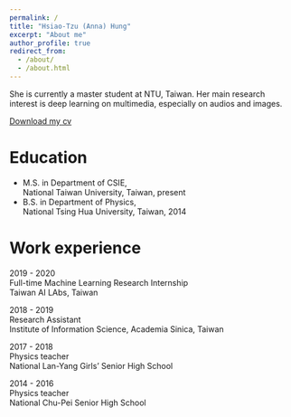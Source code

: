 ```yaml
---
permalink: /
title: "Hsiao-Tzu (Anna) Hung"
excerpt: "About me"
author_profile: true
redirect_from: 
  - /about/
  - /about.html
---
```


She is currently a master student at NTU, Taiwan. Her main research interest is deep learning on multimedia, especially on audios and images.

[Download my cv](https://remyhuang.github.io/files/Anna_resume_2020.pdf)


Education
======

* M.S. in Department of CSIE,  
National Taiwan University, Taiwan, present
* B.S. in Department of Physics,  
National Tsing Hua University, Taiwan, 2014



Work experience
======

2019 - 2020  
Full-time Machine Learning Research Internship  
Taiwan AI LAbs, Taiwan  

2018 - 2019  
Research Assistant  
Institute of Information Science, Academia Sinica, Taiwan  

2017 - 2018  
Physics teacher  
National Lan-Yang Girls’ Senior High School  

2014 - 2016  
Physics teacher  
National Chu-Pei Senior High School  


